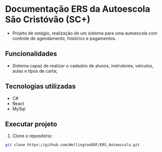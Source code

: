 # Documentação ERS da Autoescola São Cristóvão (SC+) 

- Projeto de estágio, realização de um sistema para uma autoescola com controle de agendamento, histórico e pagamentos.

## Funcionalidades

- Sistema capaz de realizar o cadastro de alunos, instrutores, veículos, aulas e tipos de carta; 

## Tecnologias utilizadas

- C#
- React
- MySql

## Executar projeto
1. Clone o repositório:
```bash
git clone https://github.com/WellingtonDOF/ERS_Autoescola.git
